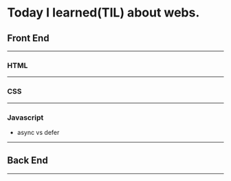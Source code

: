 # Today I learned(TIL) about webs.

## Front End

---

### HTML

---

### CSS

---

### Javascript

- async vs defer

---

## Back End

---
